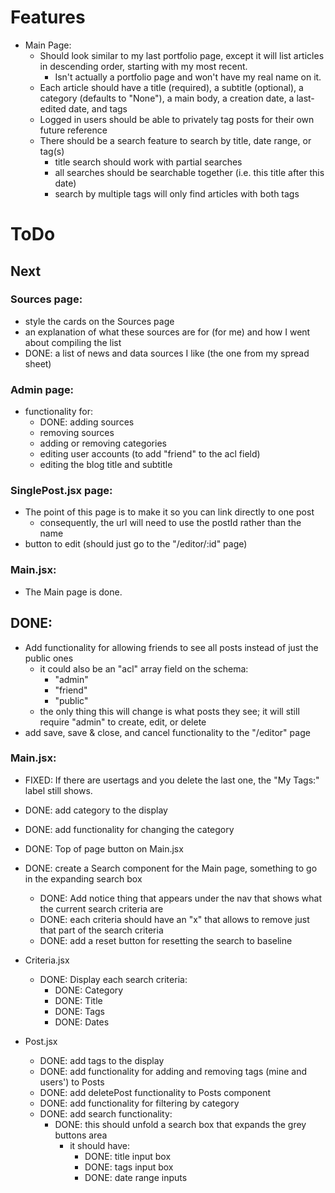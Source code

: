 
# Features

- Main Page:
  - Should look similar to my last portfolio page, except it will list articles in descending order, starting with my most recent.
    - Isn't actually a portfolio page and won't have my real name on it.
  - Each article should have a title (required), a subtitle (optional), a category (defaults to "None"), a main body, a creation date, a last-edited date, and tags
  - Logged in users should be able to privately tag posts for their own future reference
  - There should be a search feature to search by title, date range, or tag(s)
    - title search should work with partial searches
    - all searches should be searchable together (i.e. this title after this date)
    - search by multiple tags will only find articles with both tags

# ToDo

## Next

### Sources page:
- style the cards on the Sources page
- an explanation of what these sources are for (for me) and how I went about compiling the list
- DONE: a list of news and data sources I like (the one from my spread sheet)

### Admin page:
- functionality for:
  - DONE: adding sources
  - removing sources
  - adding or removing categories
  - editing user accounts (to add "friend" to the acl field)
  - editing the blog title and subtitle

### SinglePost.jsx page:
- The point of this page is to make it so you can link directly to one post
  - consequently, the url will need to use the postId rather than the name
- button to edit (should just go to the "/editor/:id" page)


### Main.jsx:
- The Main page is done.





## DONE:
- Add functionality for allowing friends to see all posts instead of just the public ones
  - it could also be an "acl" array field on the schema:
    - "admin"
    - "friend"
    - "public"
  - the only thing this will change is what posts they see; it will still require "admin" to create, edit, or delete
- add save, save & close, and cancel functionality to the "/editor" page

### Main.jsx:
- FIXED: If there are usertags and you delete the last one, the "My Tags:" label still shows.
- DONE: add category to the display
- DONE: add functionality for changing the category
- DONE: Top of page button on Main.jsx
- DONE: create a Search component for the Main page, something to go in the expanding search box
  - DONE: Add notice thing that appears under the nav that shows what the current search criteria are
  - DONE: each criteria should have an "x" that allows to remove just that part of the search criteria
  - DONE: add a reset button for resetting the search to baseline
  
- Criteria.jsx
  - DONE: Display each search criteria:
    - DONE: Category
    - DONE: Title
    - DONE: Tags
    - DONE: Dates

- Post.jsx
  - DONE: add tags to the display
  - DONE: add functionality for adding and removing tags (mine and users') to Posts
  - DONE: add deletePost functionality to Posts component
  - DONE: add functionality for filtering by category
  - DONE: add search functionality:
    - DONE: this should unfold a search box that expands the grey buttons area
        - it should have:
          - DONE: title input box
          - DONE: tags input box
          - DONE: date range inputs

